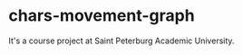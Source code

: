 chars-movement-graph
====================

It's a course project at Saint Peterburg Academic University.
